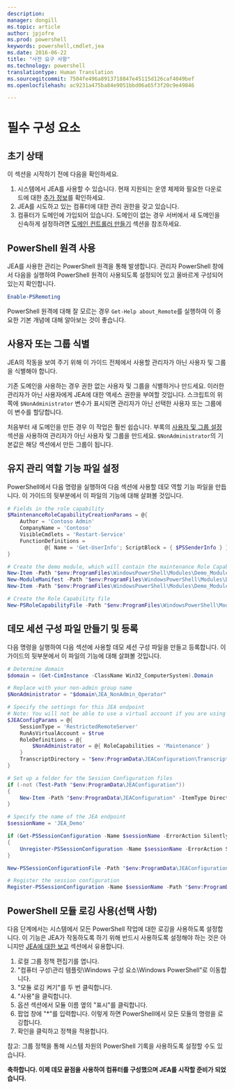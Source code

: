 ```yaml
---
description: 
manager: dongill
ms.topic: article
author: jpjofre
ms.prod: powershell
keywords: powershell,cmdlet,jea
ms.date: 2016-06-22
title: "사전 요구 사항"
ms.technology: powershell
translationtype: Human Translation
ms.sourcegitcommit: 7504fe496a8913718847e45115d126caf4049bef
ms.openlocfilehash: ac9231a475ba84e9051bbd06a65f3f20c9e49846

---
```


# 필수 구성 요소

## 초기 상태
이 섹션을 시작하기 전에 다음을 확인하세요.

1. 시스템에서 JEA를 사용할 수 있습니다. 현재 지원되는 운영 체제와 필요한 다운로드에 대한 [추가 정보](./README.md)를 확인하세요.
2. JEA를 시도하고 있는 컴퓨터에 대한 관리 권한을 갖고 있습니다.
3. 컴퓨터가 도메인에 가입되어 있습니다.
도메인이 없는 경우 서버에서 새 도메인을 신속하게 설정하려면 [도메인 컨트롤러 만들기](#creating-a-domain-controller) 섹션을 참조하세요.

## PowerShell 원격 사용
JEA를 사용한 관리는 PowerShell 원격을 통해 발생합니다.
관리자 PowerShell 창에서 다음을 실행하여 PowerShell 원격이 사용되도록 설정되어 있고 올바르게 구성되어 있는지 확인합니다.

```PowerShell
Enable-PSRemoting
```

PowerShell 원격에 대해 잘 모르는 경우 `Get-Help about_Remote`를 실행하여 이 중요한 기본 개념에 대해 알아보는 것이 좋습니다.

## 사용자 또는 그룹 식별
JEA의 작동을 보여 주기 위해 이 가이드 전체에서 사용할 관리자가 아닌 사용자 및 그룹을 식별해야 합니다.

기존 도메인을 사용하는 경우 권한 없는 사용자 및 그룹을 식별하거나 만드세요.
이러한 관리자가 아닌 사용자에게 JEA에 대한 액세스 권한을 부여할 것입니다.
스크립트의 위쪽에 `$NonAdministrator` 변수가 표시되면 관리자가 아닌 선택한 사용자 또는 그룹에 이 변수를 할당합니다.

처음부터 새 도메인을 만든 경우 이 작업은 훨씬 쉽습니다.
부록의 [사용자 및 그룹 설정](creating-a-domain-controller.md#set-up-users-and-groups) 섹션을 사용하여 관리자가 아닌 사용자 및 그룹을 만드세요.
`$NonAdministrator`의 기본값은 해당 섹션에서 만든 그룹이 됩니다.

## 유지 관리 역할 기능 파일 설정
PowerShell에서 다음 명령을 실행하여 다음 섹션에 사용할 데모 역할 기능 파일을 만듭니다.
이 가이드의 뒷부분에서 이 파일의 기능에 대해 살펴볼 것입니다.

```PowerShell
# Fields in the role capability
$MaintenanceRoleCapabilityCreationParams = @{
    Author = 'Contoso Admin'
    CompanyName = 'Contoso'
    VisibleCmdlets = 'Restart-Service'
    FunctionDefinitions =
            @{ Name = 'Get-UserInfo'; ScriptBlock = { $PSSenderInfo } }
}

# Create the demo module, which will contain the maintenance Role Capability File
New-Item -Path "$env:ProgramFiles\WindowsPowerShell\Modules\Demo_Module" -ItemType Directory
New-ModuleManifest -Path "$env:ProgramFiles\WindowsPowerShell\Modules\Demo_Module\Demo_Module.psd1"
New-Item -Path "$env:ProgramFiles\WindowsPowerShell\Modules\Demo_Module\RoleCapabilities" -ItemType Directory

# Create the Role Capability file
New-PSRoleCapabilityFile -Path "$env:ProgramFiles\WindowsPowerShell\Modules\Demo_Module\RoleCapabilities\Maintenance.psrc" @MaintenanceRoleCapabilityCreationParams
```

## 데모 세션 구성 파일 만들기 및 등록
다음 명령을 실행하여 다음 섹션에 사용할 데모 세션 구성 파일을 만들고 등록합니다.
이 가이드의 뒷부분에서 이 파일의 기능에 대해 살펴볼 것입니다.

```PowerShell
# Determine domain
$domain = (Get-CimInstance -ClassName Win32_ComputerSystem).Domain

# Replace with your non-admin group name
$NonAdministrator = "$domain\JEA_NonAdmin_Operator"

# Specify the settings for this JEA endpoint
# Note: You will not be able to use a virtual account if you are using WMF 5.0 on Windows 7 or Windows Server 2008 R2
$JEAConfigParams = @{
    SessionType = 'RestrictedRemoteServer'
    RunAsVirtualAccount = $true
    RoleDefinitions = @{
        $NonAdministrator = @{ RoleCapabilities = 'Maintenance' }
    }
    TranscriptDirectory = "$env:ProgramData\JEAConfiguration\Transcripts"
}

# Set up a folder for the Session Configuration files
if (-not (Test-Path "$env:ProgramData\JEAConfiguration"))
{
    New-Item -Path "$env:ProgramData\JEAConfiguration" -ItemType Directory
}

# Specify the name of the JEA endpoint
$sessionName = 'JEA_Demo'

if (Get-PSSessionConfiguration -Name $sessionName -ErrorAction SilentlyContinue)
{
    Unregister-PSSessionConfiguration -Name $sessionName -ErrorAction Stop
}

New-PSSessionConfigurationFile -Path "$env:ProgramData\JEAConfiguration\JEADemo.pssc" @JEAConfigParams

# Register the session configuration
Register-PSSessionConfiguration -Name $sessionName -Path "$env:ProgramData\JEAConfiguration\JEADemo.pssc"
```

## PowerShell 모듈 로깅 사용(선택 사항)
다음 단계에서는 시스템에서 모든 PowerShell 작업에 대한 로깅을 사용하도록 설정합니다.
이 기능은 JEA가 작동하도록 하기 위해 반드시 사용하도록 설정해야 하는 것은 아니지만 [JEA에 대한 보고](reporting-on-jea.md) 섹션에서 유용합니다.

1. 로컬 그룹 정책 편집기를 엽니다.
2. "컴퓨터 구성\관리 템플릿\Windows 구성 요소\Windows PowerShell"로 이동합니다.
3. "모듈 로깅 켜기"를 두 번 클릭합니다.
4. "사용"을 클릭합니다.
5. 옵션 섹션에서 모듈 이름 옆의 "표시"를 클릭합니다.
6. 팝업 창에 "\*"를 입력합니다. 이렇게 하면 PowerShell에서 모든 모듈의 명령을 로깅합니다.
7. 확인을 클릭하고 정책을 적용합니다.

참고: 그룹 정책을 통해 시스템 차원의 PowerShell 기록을 사용하도록 설정할 수도 있습니다.

**축하합니다. 이제 데모 끝점을 사용하여 컴퓨터를 구성했으며 JEA를 시작할 준비가 되었습니다.**




<!--HONumber=Jul16_HO1-->


